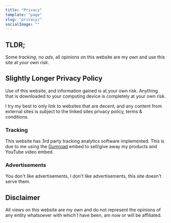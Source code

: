 ```yaml
---
title: "Privacy"
template: "page"
slug: "privacy/"
socialImage: ""
---
```


## TLDR;

Some _tracking_, no _ads_, all opinions on this website are my own and use this site at _your own risk_.

## Slightly Longer Privacy Policy

Use of this website, and information gained is at your own risk. Anything that is downloaded to your computing device is completely at your own risk.

I try my best to only link to websites that are decent, and any content from external sites is subject to the linked sites privacy policy, terms & conditions.

### Tracking

This website has 3rd party tracking analytics software implemented. This is due to me using the [Gumroad](https://gumroad.com/) embed to sell/give away my products and YouTube video embed.

### Advertisements

You don't like advertisements, I don't like advertisements, this site doesn't serve them.

## Disclaimer

All views on this website are my own and do not represent the opinions of any entity whatsoever with which I have been, am now or will be affiliated.
